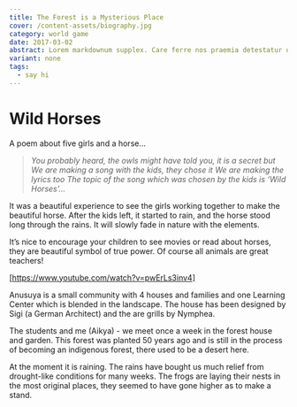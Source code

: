 ```yaml
---
title: The Forest is a Mysterious Place
cover: /content-assets/biography.jpg
category: world game
date: 2017-03-02
abstract: Lorem markdownum supplex. Care ferre nos praemia detestatur oderit vitatumque, tardius pello ostentare; dixit.
variant: none
tags:
  - say hi
---
```


# Wild Horses

A poem about five girls and a horse...

> _You probably heard, the owls might have told you, it is a secret but_
> _We are making a song with the kids, they chose it_
> _We are making the lyrics too_
> _The topic of the song which was chosen by the kids is ‘Wild Horses’..._

It was a beautiful experience to see the girls working together to make the beautiful horse. After the kids left, it started to rain, and the horse stood long through the rains. It will slowly fade in nature with the elements.

It’s nice to encourage your children to see movies or read about horses, they are beautiful symbol of true power.  Of course all animals are great teachers!

[https://www.youtube.com/watch?v=pwErLs3inv4]

Anusuya is a small community with 4 houses and families and one Learning Center which is blended in the landscape. The house has been designed by Sigi (a German Architect) and the are grills by Nymphea.

The students and me (Aikya) - we meet once a week in the forest house and garden. This forest was planted 50 years ago and is still in the process of becoming an indigenous forest, there used to be a desert here.

At the moment it is raining. The rains have bought us much relief from drought-like conditions for many weeks. The frogs are laying their nests in the most original places, they seemed to have gone higher as to make a stand.

